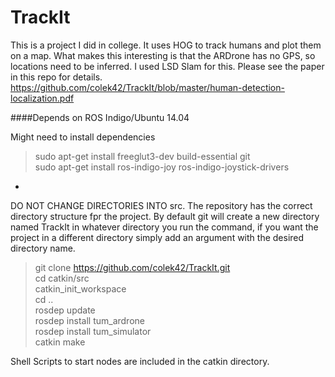 # TrackIt
This is a project I did in college.  It uses HOG to track humans and plot them on a map.  What makes this interesting is that the ARDrone has no GPS, so locations need to be inferred.  I used LSD Slam for this.  Please see the paper in this repo for details.  https://github.com/colek42/TrackIt/blob/master/human-detection-localization.pdf

####Depends on
ROS Indigo/Ubuntu 14.04


Might need to install dependencies

> sudo apt-get install freeglut3-dev build-essential git  
> sudo apt-get install ros-indigo-joy ros-indigo-joystick-drivers  
  
-

DO NOT CHANGE DIRECTORIES INTO src.  The repository has the correct directory structure fpr the project.  By default git will create a new directory named TrackIt in whatever directory you run the command, if you want the project in a different directory simply add an argument with the desired directory name.

>git clone https://github.com/colek42/TrackIt.git  
>cd catkin/src  
>catkin_init_workspace  
>cd ..  
>rosdep update  
>rosdep install tum_ardrone  
>rosdep install tum_simulator  
>catkin make  


Shell Scripts to start nodes are included in the catkin directory.


